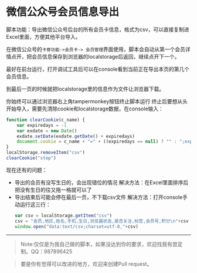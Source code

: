# 微信公众号会员信息导出
脚本功能：导出微信公众号后台的所有会员卡信息，格式为csv，可以直接复制进Excel里面，方便其他平台导入。

在微信公众号的`卡劵功能->会员卡-> 会员管理`界面使用，脚本会自动从第一个会员详情点开，把会员信息保存到浏览器的localstorage后返回，继续点开下一个。

最好在前台运行，打开调试工具后可以在console看到当前正在导出本页的第几个会员信息。

到最后一页的时候就把localstorage里的信息作为文件让浏览器下载。

你始终可以通过浏览器右上角tampermonkey按钮终止脚本运行
终止后要想从头开始导入，需要先清除cookie和localstorage数据，在console输入：

```js
function clearCookie(c_name) {
    var expiredays = -1
    var exdate = new Date()
    exdate.setDate(exdate.getDate() + expiredays)
    document.cookie = c_name + "=" + ((expiredays == null) ? "" : ";expires=" + exdate.toGMTString())
}
localStorage.removeItem("csv")
clearCookie("step")
```

现在还有的问题：
- 导出的会员有没写生日的，会出现错位的情况
    解决方法：在Excel里面排序后把没有生日的往又拖一格就可以了
- 导出结束后可能会停在最后一页，不下载csv文件
    解决方法：打开console手动运行这三行：
    ```js
    var csv = localStorage.getItem("csv")
    csv = "会员,地区,姓名,手机,生日,浏览器状态,是否关注,标签,会员号,积分\n"+csv
    window.open("data:text/csv;charset=utf-8,"+csv)
    ```
---

> Note:仅仅是为我自己做的脚本，如果没达到你的要求，欢迎找我有尝定制。QQ：987896425

> 要是你有觉得可以改进的地方，欢迎来创建Pull request。
